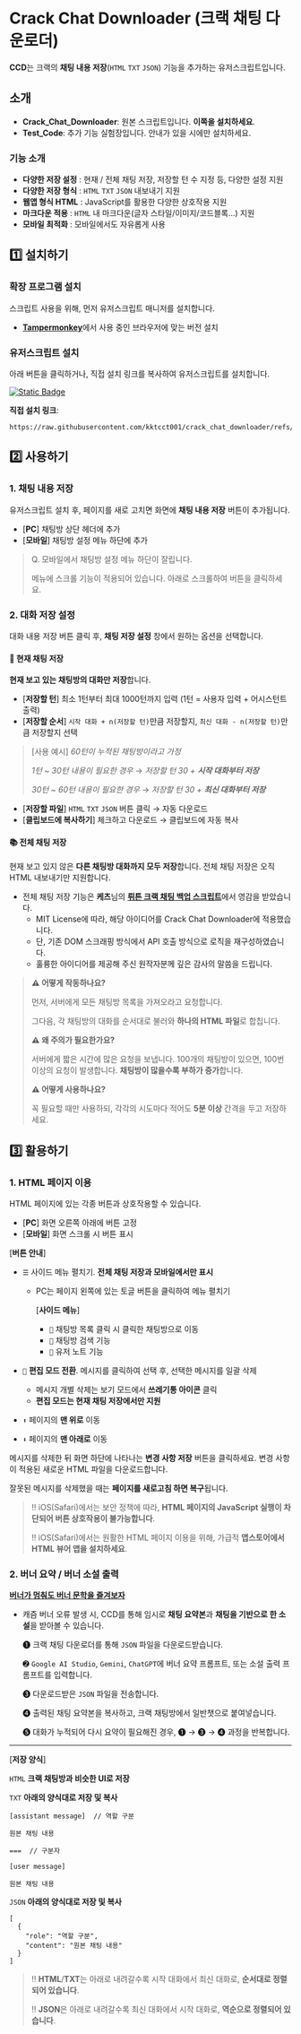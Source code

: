 # **Crack Chat Downloader (크랙 채팅 다운로더)**

**CCD**는 크랙의 **채팅 내용 저장**(`HTML` `TXT` `JSON`) 기능을 추가하는 유저스크립트입니다.

## 소개

  - **Crack_Chat_Downloader**: 원본 스크립트입니다. **이쪽을 설치하세요**.
  - **Test_Code**: 추가 기능 실험장입니다. 안내가 있을 시에만 설치하세요.

### 기능 소개
  - **다양한 저장 설정** : 현재 / 전체 채팅 저장, 저장할 턴 수 지정 등, 다양한 설정 지원
  - **다양한 저장 형식** : `HTML` `TXT` `JSON` 내보내기 지원
  - **웹앱 형식 HTML** : JavaScript를 활용한 다양한 상호작용 지원
  - **마크다운 적용** : `HTML` 내 마크다운(글자 스타일/이미지/코드블록…) 지원
  - **모바일 최적화** : 모바일에서도 자유롭게 사용

## 1️⃣ 설치하기

### 확장 프로그램 설치

스크립트 사용을 위해, 먼저 유저스크립트 매니저를 설치합니다.

  -   [**Tampermonkey**](https://www.tampermonkey.net/)에서 사용 중인 브라우저에 맞는 버전 설치

### 유저스크립트 설치
아래 버튼을 클릭하거나, 직접 설치 링크를 복사하여 유저스크립트를 설치합니다.

[![Static Badge](https://img.shields.io/badge/%E2%9A%99%EF%B8%8F%20INSTALL-crack_chat_downloader-blue?style=for-the-badge)](https://github.com/kktcct001/crack_chat_downloader/raw/refs/heads/main/Crack_Chat_Downloader.user.js)

**직접 설치 링크**:

```
https://raw.githubusercontent.com/kktcct001/crack_chat_downloader/refs/heads/main/Crack_Chat_Downloader.user.js
```


## 2️⃣ 사용하기

### 1. 채팅 내용 저장

유저스크립트 설치 후, 페이지를 새로 고치면 화면에 **채팅 내용 저장** 버튼이 추가됩니다.

- [**PC**] 채팅방 상단 헤더에 추가
- [**모바일**] 채팅방 설정 메뉴 하단에 추가

> Q. 모바일에서 채팅방 설정 메뉴 하단이 잘립니다.
>
> 메뉴에 스크롤 기능이 적용되어 있습니다. 아래로 스크롤하여 버튼을 클릭하세요.

### 2. 대화 저장 설정

대화 내용 저장 버튼 클릭 후, **채팅 저장 설정** 창에서 원하는 옵션을 선택합니다.

#### 📘 현재 채팅 저장

**현재 보고 있는 채팅방의 대화만 저장**합니다.

  -  [**저장할 턴**] 최소 1턴부터 최대 1000턴까지 입력 (1턴 = 사용자 입력 + 어시스턴트 출력)
  -  [**저장할 순서**] `시작 대화 + n(저장할 턴)`만큼 저장할지, `최신 대화 - n(저장할 턴)`만큼 저장할지 선택    
  > [사용 예시] *60턴이 누적된 채팅방이라고 가정*
  >
  > *1턴 ~ 30턴 내용이 필요한 경우* → *저장할 턴 30 + **시작 대화부터 저장***
  >
  > *30턴 ~ 60턴 내용이 필요한 경우* → *저장할 턴 30 + **최신 대화부터 저장***        
  -  [**저장할 파일**]  `HTML` `TXT` `JSON` 버튼 클릭 → 자동 다운로드
  -  [**클립보드에 복사하기**]  체크하고 다운로드 → 클립보드에 자동 복사

#### 📚 전체 채팅 저장

현재 보고 있지 않은 **다른 채팅방 대화까지 모두 저장**합니다. 전체 채팅 저장은 오직 HTML 내보내기만 지원합니다.

- 전체 채팅 저장 기능은 **케츠**님의 [**뤼튼 크랙 채팅 백업 스크립트**](https://github.com/tincansimagine/crack_backup)에서 영감을 받았습니다.
  - MIT License에 따라, 해당 아이디어를 Crack Chat Downloader에 적용했습니다.
  - 단, 기존 DOM 스크래핑 방식에서 API 호출 방식으로 로직을 재구성하였습니다.
  - 훌륭한 아이디어를 제공해 주신 원작자분께 깊은 감사의 말씀을 드립니다.

> **⚠ 어떻게 작동하나요?**
>
> 먼저, 서버에게 모든 채팅방 목록을 가져오라고 요청합니다.
>
> 그다음, 각 채팅방의 대화를 순서대로 불러와 **하나의 HTML 파일**로 합칩니다.
>
> **⚠ 왜 주의가 필요한가요?**
>
> 서버에게 짧은 시간에 많은 요청을 보냅니다. 100개의 채팅방이 있으면, 100번 이상의 요청이 발생합니다. **채팅방이 많을수록 부하가 증가**합니다.
>
> **⚠ 어떻게 사용하나요?**
>
> 꼭 필요할 때만 사용하되, 각각의 시도마다 적어도 **5분 이상** 간격을 두고 저장하세요.

## 3️⃣ 활용하기

### 1. HTML 페이지 이용

HTML 페이지에 있는 각종 버튼과 상호작용할 수 있습니다.

  -  [**PC**] 화면 오른쪽 아래에 버튼 고정
  -  [**모바일**] 화면 스크롤 시 버튼 표시

[**버튼 안내**]
- `☰` 사이드 메뉴 펼치기. **전체 채팅 저장과 모바일에서만 표시**
    - PC는 페이지 왼쪽에 있는 토글 버튼을 클릭하여 메뉴 펼치기

       [**사이드 메뉴**]
         - `🧾` 채팅방 목록 클릭 시 클릭한 채팅방으로 이동
         - `🔎` 채팅방 검색 기능
         - `📒` 유저 노트 기능
      
- `📝` **편집 모드 전환**. 메시지를 클릭하여 선택 후, 선택한 메시지를 일괄 삭제
    - 메시지 개별 삭제는 보기 모드에서 **쓰레기통 아이콘** 클릭
    - **편집 모드는 현재 채팅 저장에서만 지원**
- `⬆️` 페이지의 **맨 위로** 이동
- `⬇️` 페이지의 **맨 아래로** 이동
   
메시지를 삭제한 뒤 화면 하단에 나타나는 **변경 사항 저장** 버튼을 클릭하세요. 변경 사항이 적용된 새로운 HTML 파일을 다운로드합니다.

잘못된 메시지를 삭제했을 때는 **페이지를 새로고침 하면 복구**됩니다.

> ‼︎  iOS(Safari)에서는 보안 정책에 따라, **HTML 페이지의 JavaScript 실행이 차단되어 버튼 상호작용이 불가능합니다**.
>
> ‼︎  iOS(Safari)에서는 원활한 HTML 페이지 이용을 위해, 가급적 **앱스토어에서 HTML 뷰어 앱을 설치하세요**.

### 2. 버너 요약 / 버너 소설 출력

[**버너가 멈춰도 버너 문학을 즐겨보자**](https://gall.dcinside.com/mini/board/view/?id=wrtnw&no=85829&exception_mode=recommend&page=1)

- 캐즘 버너 오류 발생 시, CCD를 통해 임시로 **채팅 요약본**과 **채팅을 기반으로 한 소설**을 받아볼 수 있습니다.
  
    ➊  크랙 채팅 다운로더를 통해 `JSON` 파일을 다운로드받습니다.
  
    ➋  `Google AI Studio`, `Gemini`, `ChatGPT`에 버너 요약 프롬프트, 또는 소설 출력 프롬프트를 입력합니다.
  
    ➌  다운로드받은 `JSON` 파일을 전송합니다.
       
    ➍  출력된 채팅 요약본을 복사하고, 크랙 채팅방에서 일반챗으로 붙여넣습니다.

    ➎  대화가 누적되어 다시 요약이 필요해진 경우, ➊ → ➌ → ➍ 과정을 반복합니다.
  
 ---
 
[**저장 양식**]

  `HTML` **크랙 채팅방과 비슷한 UI로 저장**
     
  `TXT` **아래의 양식대로 저장 및 복사**
     
  ```
  [assistant message]  // 역할 구분

  원본 채팅 내용

  ===  // 구분자

  [user message]

  원본 채팅 내용
  ```
     
  `JSON` **아래의 양식대로 저장 및 복사**
     
  ```
  [
    {
      "role": "역할 구분",
      "content": "원본 채팅 내용"
    }
  ]
   ```
     
> ‼︎  **HTML**/**TXT**는 아래로 내려갈수록 시작 대화에서 최신 대화로, **순서대로 정렬되어 있습니다**.
> 
> ‼︎  **JSON**은 아래로 내려갈수록 최신 대화에서 시작 대화로, **역순으로 정렬되어 있습니다**.
